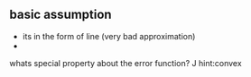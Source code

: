 ## basic assumption
- its in the form of line (very bad approximation)
- 

whats special property about the error function? J hint:convex



